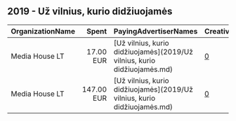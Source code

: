 ## 2019 - Už vilnius, kurio didžiuojamės 
|OrganizationName|Spent|PayingAdvertiserNames|CreativeUrls|Impressions|Genders|AgeBrackets|CountryCodes|BillingAddresses|CandidateBallotInformation|
|:---|---:|:---|:---|---:|:---|:---|:---|:---|:---|
|Media House LT|17.00 EUR|[Už vilnius, kurio didžiuojamės](2019/Už vilnius, kurio didžiuojamės.md)|[0](https://www.snap.com/political-ads/asset/a4f1665f47fe0fb68220125c3240b6004cf9d7199040ffadd3e32076e27311a2?mediaType=mp4)|12,725||18+|lithuania|"Aukstaičių 7,Vilnius,LT-11341,LT"||
|Media House LT|147.00 EUR|[Už vilnius, kurio didžiuojamės](2019/Už vilnius, kurio didžiuojamės.md)|[0](https://www.snap.com/political-ads/asset/1ca5ace3dcb1b55fef234b95e7596fd991e692a527f8cb8a6910405352bdb5b0?mediaType=png)|194,978||18+|lithuania|"Aukstaičių 7,Vilnius,LT-11341,LT"||
